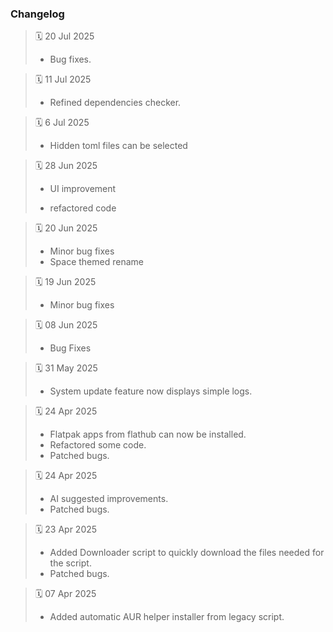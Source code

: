 ### Changelog

> 🗓️ 20 Jul 2025
> - Bug fixes.

> 🗓️ 11 Jul 2025
> + Refined dependencies checker.

> 🗓️ 6 Jul 2025
> + Hidden toml files can be selected

> 🗓️ 28 Jun 2025
> + UI improvement
> - refactored code

> 🗓️ 20 Jun 2025
> - Minor bug fixes
> - Space themed rename

> 🗓️ 19 Jun 2025
> - Minor bug fixes

> 🗓️ 08 Jun 2025
> - Bug Fixes

> 🗓️ 31 May 2025
> - System update feature now displays simple logs.

> 🗓️ 24 Apr 2025
> - Flatpak apps from flathub can now be installed.  
> - Refactored some code.
> - Patched bugs.

> 🗓️ 24 Apr 2025
> - AI suggested improvements.
> - Patched bugs.

> 🗓️ 23 Apr 2025
> - Added Downloader script to quickly download the files needed for the script.
> - Patched bugs.

> 🗓️ 07 Apr 2025
> - Added automatic AUR helper installer from legacy script.

